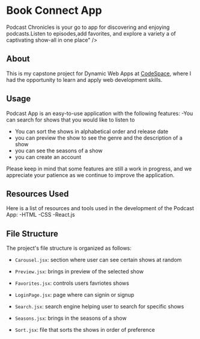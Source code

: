 # Book Connect App

Podcast Chronicles is your go to app for discovering and enjoying podcasts.Listen to episodes,add favorites, and explore a variety a of captivating show-all in one place" />

## About

This is my capstone project for Dynamic Web Apps at  [CodeSpace](https://www.codespace.co.za/), where I had the opportunity to learn and apply web development skills.

## Usage

Podcast App is an easy-to-use application with the following features:
-You can search for shows that you would like to listen to 
- You can sort the shows in alphabetical order and release date
- you can preview the show to see the genre and the description of a show
- you can see the seasons of a show
- you can create an account 



Please keep in mind that some features are still a work in progress, and we appreciate your patience as we continue to improve the application.




## Resources Used

Here is a list of resources and tools used in the development of the Podcast App:
-HTML
-CSS
-React.js



## File Structure

The project's file structure is organized as follows:

- `Carousel.jsx`: section where user can see certain shows at random

- `Preview.jsx`: brings in preview of the selected show

- `Favorites.jsx`: controls users favriotes shows
  
- `LoginPage.jsx`: page where can signin or signup

-  `Search.jsx`: search engine helping user to search for specific shows
 
- `Seasons.jsx`: brings in the seasons of a show

- `Sort.jsx`: file that sorts the shows in order of preference

